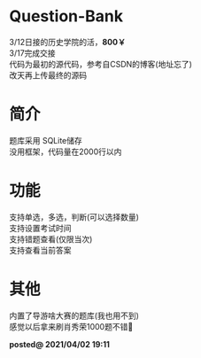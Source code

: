 # Question-Bank
  
3/12日接的历史学院的活，__800￥__  
3/17完成交接  
代码为最初的源代码，参考自CSDN的博客(地址忘了)  
改天再上传最终的源码  
# 简介  
题库采用 SQLite储存  
没用框架，代码量在2000行以内  
# 功能  
支持单选，多选，判断(可以选择数量)  
支持设置考试时间  
支持错题查看(仅限当次)  
支持查看当前答案  

# 其他  
内置了导游啥大赛的题库(我也用不到)  
感觉以后拿来刷肖秀荣1000题不错🤔  
  
__posted@ 2021/04/02 19:11__
